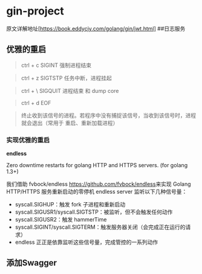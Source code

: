 # gin-project
原文详解地址[https://book.eddycjy.com/golang/gin/jwt.html]
##日志服务
## 优雅的重启
> ctrl + c 	SIGINT	强制进程结束

> ctrl + z	SIGTSTP	任务中断，进程挂起

> ctrl + \	SIGQUIT	进程结束 和 dump core

> ctrl + d		EOF

> 终止收到该信号的进程。若程序中没有捕捉该信号，当收到该信号时，进程就会退出（常用于 重启、重新加载进程）
### 实现优雅的重启

**endless**

Zero downtime restarts for golang HTTP and HTTPS servers. (for golang 1.3+)

我们借助 fvbock/endless <https://github.com/fvbock/endless>来实现
Golang HTTP/HTTPS 服务重新启动的零停机
endless server 监听以下几种信号量：
- syscall.SIGHUP：触发 fork 子进程和重新启动
- syscall.SIGUSR1/syscall.SIGTSTP：被监听，但不会触发任何动作
- syscall.SIGUSR2：触发 hammerTime
- syscall.SIGINT/syscall.SIGTERM：触发服务器关闭（会完成正在运行的请求）
- endless 正正是依靠监听这些信号量，完成管控的一系列动作
## 添加Swagger
